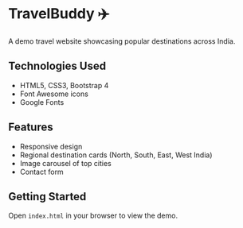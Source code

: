 # TravelBuddy ✈️

A demo travel website showcasing popular destinations across India.

## Technologies Used

- HTML5, CSS3, Bootstrap 4
- Font Awesome icons
- Google Fonts

## Features

- Responsive design
- Regional destination cards (North, South, East, West India)
- Image carousel of top cities
- Contact form

## Getting Started

Open `index.html` in your browser to view the demo.